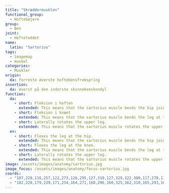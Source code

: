 ```yaml
---
title: "Skræddermusklen"
functional_group:
  - Hoftebøjere
group:
  - Ben
joint:
  - Hofteleddet
name:
  latin: "Sartorius"
tags:
  - imagemap
  - muskel
categories:
  - Muskler
origin: 
  da: forreste øverste hoftebensfremspring
insertion: 
  da: øverst på den inderste skinnebenskondyl
function:
  da:
    - short: Fleksion i hoften
      extended: This means that the sartorius muscle bends the hip joint such that there is a decrease in the angle between the upper leg and the torso.
    - short: Fleksion i knæet
      extended: This means that the sartorius muscle bends the leg at the knee joint such that there is a decrease in the angle between the lower leg and the upper leg.
    - short: Laterally rotates the upper leg.
      extended: This means that the sartorius muscle rotates the upper leg outward around the axis of the bone (i.e. it rotates the upper leg away from the vertical midline of the body).
  en:
    - short: Flexes the leg at the hip.
      extended: This means that the sartorius muscle bends the hip joint such that there is a decrease in the angle between the upper leg and the torso.
    - short: Flexes the leg at the knee.
      extended: This means that the sartorius muscle bends the leg at the knee joint such that there is a decrease in the angle between the lower leg and the upper leg.
    - short: Laterally rotates the upper leg.
      extended: This means that the sartorius muscle rotates the upper leg outward around the axis of the bone (i.e. it rotates the upper leg away from the vertical midline of the body).
image: /assets/images/anatomy/sartorius.jpg
image_focus: /assets/images/anatomy/focus-sartorius.jpg
coords:
  - "107,228,116,257,122,273,126,295,127,310,127,329,122,300,117,278,110,253,106,237"
  - "182,228,179,229,171,254,164,271,160,296,160,325,162,310,165,293,169,277,176,252"
---
```

